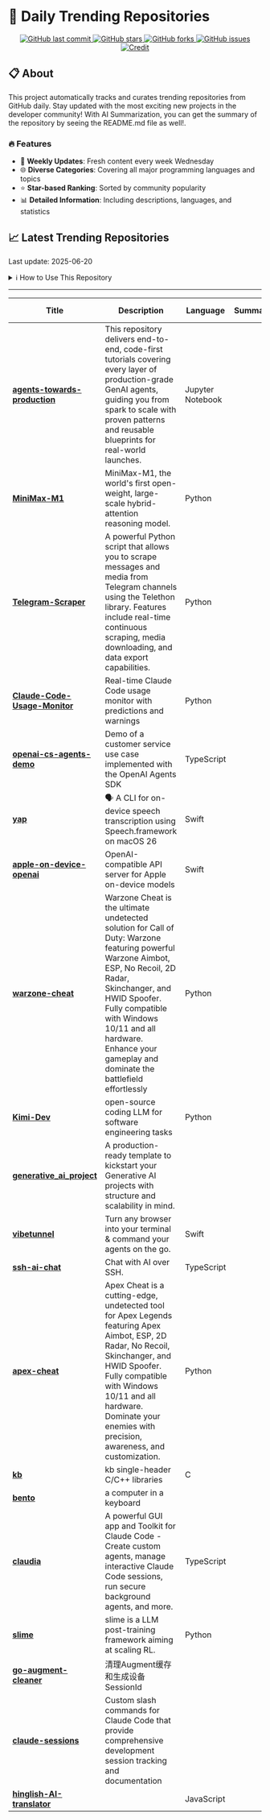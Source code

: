 # 🌟 Daily Trending Repositories

<div align="center">
<a href="https://github.com/marc-ko/daily-trending-repo/commits/main">
    <img src="https://img.shields.io/github/last-commit/marc-ko/daily-trending-repo" alt="GitHub last commit" />
</a>

<a href="https://github.com/marc-ko/daily-trending-repo/stargazers">
    <img src="https://img.shields.io/github/stars/marc-ko/daily-trending-repo" alt="GitHub stars" />
</a>
<a href="https://github.com/marc-ko/daily-trending-repo/network/members">
    <img src="https://img.shields.io/github/forks/marc-ko/daily-trending-repo" alt="GitHub forks" />
</a>
<a href="https://github.com/marc-ko/daily-trending-repo/issues">
    <img src="https://img.shields.io/github/issues/marc-ko/daily-trending-repo" alt="GitHub issues" />
</a>
<a alt="credit" href="https://github.com/zezhishao/DailyArXiv">
 <img src="https://img.shields.io/badge/credit%20-%20Idea%20From%20This%20Repo-blue" alt="Credit">
</a>
</div>

## 📋 About

This project automatically tracks and curates trending repositories from GitHub daily. Stay updated with the most exciting new projects in the developer community! With AI Summarization, you can get the summary of the repository by seeing the README.md file as well!.

### 🔥 Features

- 🔄 **Weekly Updates**: Fresh content every week Wednesday
- 🌐 **Diverse Categories**: Covering all major programming languages and topics
- ⭐ **Star-based Ranking**: Sorted by community popularity
- 📊 **Detailed Information**: Including descriptions, languages, and statistics

## 📈 Latest Trending Repositories

Last update: 2025-06-20

<details>
<summary>ℹ️ How to Use This Repository</summary>

1. **Star & Watch**: Click the 'Star' and 'Watch' buttons to receive weekly email notifications
2. **Browse**: Explore trending repositories organized by popularity
3. **Contribute**: Feel free to open issues or suggest improvements

</details>

---

| **Title** | **Description** | **Language** | **Summary** | **Tags** | **Stars Count** |
| --- | --- | --- | --- | --- | --- |
| **[agents-towards-production](https://github.com/NirDiamant/agents-towards-production)** |  This repository delivers end-to-end, code-first tutorials covering every layer of production-grade GenAI agents, guiding you from spark to scale with proven patterns and reusable blueprints for real-world launches. | Jupyter Notebook |  | <details><summary>agent...</summary><p>agent, agent-framework, agents, ai-agents, genai, generative-ai, llm, llms, mlops, multi-agent, production, tool-integration, tutorials</p></details> | 2916 |
| **[MiniMax-M1](https://github.com/MiniMax-AI/MiniMax-M1)** | MiniMax-M1, the world's first open-weight, large-scale hybrid-attention reasoning model. | Python |  | <details><summary>large...</summary><p>large-language-models, llm, minimax-m1, reasoning-models</p></details> | 1693 |
| **[Telegram-Scraper](https://github.com/ScrapeEmAll/Telegram-Scraper)** | A powerful Python script that allows you to scrape messages and media from Telegram channels using the Telethon library. Features include real-time continuous scraping, media downloading, and data export capabilities. | Python |  | <details><summary>afk-b...</summary><p>afk-bot, bulk-messages, mass-dm, members-script, scraper, scraper-tools, scrapy, spammer, telegram, telegram-adders, telegram-api, telegram-bomber, telegram-copy-group, telegram-copy-groups, telegram-forward, telegram-scraper-2025, telegram-scraper-member-adder, telegram-search-bot</p></details> | 872 |
| **[Claude-Code-Usage-Monitor](https://github.com/Maciek-roboblog/Claude-Code-Usage-Monitor)** | Real-time Claude Code usage monitor with predictions and warnings | Python |  | <details><summary>ai, a...</summary><p>ai, analytics, claude, claude-code, claude-usage, limits, monitoring, terminal, usage-tracking</p></details> | 631 |
| **[openai-cs-agents-demo](https://github.com/openai/openai-cs-agents-demo)** | Demo of a customer service use case implemented with the OpenAI Agents SDK | TypeScript |  |  | 468 |
| **[yap](https://github.com/finnvoor/yap)** | 🗣️ A CLI for on-device speech transcription using Speech.framework on macOS 26 | Swift |  |  | 439 |
| **[apple-on-device-openai](https://github.com/gety-ai/apple-on-device-openai)** | OpenAI-compatible API server for Apple on-device models | Swift |  |  | 432 |
| **[warzone-cheat](https://github.com/ElusionUndetected/warzone-cheat)** | Warzone Cheat is the ultimate undetected solution for Call of Duty: Warzone featuring powerful Warzone Aimbot, ESP, No Recoil, 2D Radar, Skinchanger, and HWID Spoofer. Fully compatible with Windows 10/11 and all hardware. Enhance your gameplay and dominate the battlefield effortlessly | Python |  |  | 350 |
| **[Kimi-Dev](https://github.com/MoonshotAI/Kimi-Dev)** | open-source coding LLM for software engineering tasks | Python |  |  | 343 |
| **[generative_ai_project](https://github.com/HeyNina101/generative_ai_project)** | A production-ready template to kickstart your Generative AI projects with structure and scalability in mind. |  |  | <details><summary>ai-pr...</summary><p>ai-projects, ai-template, generative-ai, llm, prompt-engineering, template</p></details> | 311 |
| **[vibetunnel](https://github.com/amantus-ai/vibetunnel)** | Turn any browser into your terminal & command your agents on the go. | Swift |  | <details><summary>remot...</summary><p>remote, terminal, vibecoding</p></details> | 262 |
| **[ssh-ai-chat](https://github.com/ccbikai/ssh-ai-chat)** | Chat with AI over SSH. | TypeScript |  | <details><summary>ai, c...</summary><p>ai, cli, ink, llm, tui</p></details> | 252 |
| **[apex-cheat](https://github.com/ApexElusion/apex-cheat)** | Apex Cheat is a cutting-edge, undetected tool for Apex Legends featuring Apex Aimbot, ESP, 2D Radar, No Recoil, Skinchanger, and HWID Spoofer. Fully compatible with Windows 10/11 and all hardware. Dominate your enemies with precision, awareness, and customization. | Python |  |  | 251 |
| **[kb](https://github.com/JimmyLefevre/kb)** | kb single-header C/C++ libraries | C |  |  | 239 |
| **[bento](https://github.com/lunchbox-computer/bento)** | a computer in a keyboard |  |  | <details><summary>3d-pr...</summary><p>3d-printing, cad, spatial-computing, steam-deck, xr, xreal</p></details> | 237 |
| **[claudia](https://github.com/getAsterisk/claudia)** | A powerful GUI app and Toolkit for Claude Code - Create custom agents, manage interactive Claude Code sessions, run secure background agents, and more. | TypeScript |  | <details><summary>anthr...</summary><p>anthropic, anthropic-claude, claude, claude-4, claude-4-opus, claude-4-sonnet, claude-ai, claude-code, claude-code-sdk, cursor, ide, llm, llm-code, rust, tauri</p></details> | 228 |
| **[slime](https://github.com/THUDM/slime)** | slime is a LLM post-training framework aiming at scaling RL. | Python |  |  | 182 |
| **[go-augment-cleaner](https://github.com/yuaotian/go-augment-cleaner)** | 清理Augment缓存和生成设备SessionId |  |  |  | 174 |
| **[claude-sessions](https://github.com/iannuttall/claude-sessions)** | Custom slash commands for Claude Code that provide comprehensive development session tracking and documentation |  |  |  | 170 |
| **[hinglish-AI-translator](https://github.com/byteom/hinglish-AI-translator)** |  | JavaScript |  |  | 163 |

